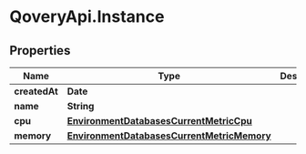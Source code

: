# QoveryApi.Instance

## Properties

Name | Type | Description | Notes
------------ | ------------- | ------------- | -------------
**createdAt** | **Date** |  | [optional] 
**name** | **String** |  | [optional] 
**cpu** | [**EnvironmentDatabasesCurrentMetricCpu**](EnvironmentDatabasesCurrentMetricCpu.md) |  | [optional] 
**memory** | [**EnvironmentDatabasesCurrentMetricMemory**](EnvironmentDatabasesCurrentMetricMemory.md) |  | [optional] 


